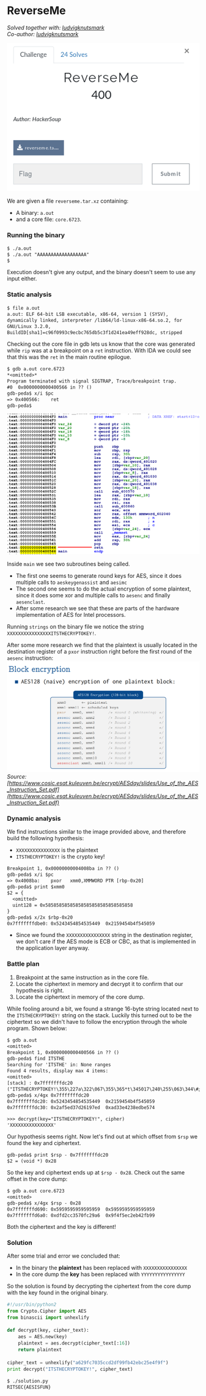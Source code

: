 # ReverseMe 

*Solved together with: [ludvigknutsmark](https://github.com/ludvigknutsmark)*<br>
*Co-author: [ludvigknutsmark](https://github.com/ludvigknutsmark)*

![](pics/reverseme.png)

We are given a file `reverseme.tar.xz` containing: 
* A binary: `a.out` 
* and a core file: `core.6723`.

### Running the binary

```
$ ./a.out
$ ./a.out "AAAAAAAAAAAAAAAAAA"
$
```
Execution doesn't give any output, and the binary doesn't seem to use any input either.

### Static analysis

```
$ file a.out 
a.out: ELF 64-bit LSB executable, x86-64, version 1 (SYSV), dynamically linked, interpreter /lib64/ld-linux-x86-64.so.2, for GNU/Linux 3.2.0, BuildID[sha1]=c96f0993c9ecbc765db5c3f1d241ea49eff928dc, stripped
```

Checking out the core file in gdb lets us know that the core was generated while `rip` was at a breakpoint on a `ret` instruction. With IDA we could see that this was the `ret` in the main routine epilogue. 

```
$ gdb a.out core.6723
*<omitted>*
Program terminated with signal SIGTRAP, Trace/breakpoint trap.
#0  0x0000000000400566 in ?? ()
gdb-peda$ x/i $pc
=> 0x400566:	ret    
gdb-peda$ 
```

![](pics/main.png)

Inside `main` we see two subroutines being called. 

* The first one seems to generate round keys for AES, since it does multiple calls to `aeskeygenassist` and `aesimc` 
* The second one seems to do the actual encryption of some plaintext, since it does some xor and multiple calls to `aesenc` and finally `aesenclast`.
* After some research we see that these are parts of the hardware implementation of AES for Intel processors.


Running `strings` on the binary file we notice the string `XXXXXXXXXXXXXXXXITSTHECRYPTOKEY!`.

After some more research we find that the plaintext is usually located in the destination register of a `pxor` instruction right before the first round of the `aesenc` instruction: 
![](pics/aesENC.png) *Source: [https://www.cosic.esat.kuleuven.be/ecrypt/AESday/slides/Use_of_the_AES_Instruction_Set.pdf](https://www.cosic.esat.kuleuven.be/ecrypt/AESday/slides/Use_of_the_AES_Instruction_Set.pdf)*

### Dynamic analysis

We find instructions similar to the image provided above, and therefore build the following hypothesis: 
* `XXXXXXXXXXXXXXXX` is the plaintext
* `ITSTHECRYPTOKEY!` is the crypto key!

```
Breakpoint 1, 0x00000000004008ba in ?? ()
gdb-peda$ x/i $pc
=> 0x4008ba:	pxor   xmm0,XMMWORD PTR [rbp-0x20]
gdb-peda$ print $xmm0
$2 = {
  <omitted>
  uint128 = 0x58585858585858585858585858585858
}
gdb-peda$ x/2x $rbp-0x20
0x7fffffffdbe0:	0x5243454854535449	0x2159454b4f545059
```
* Since we found the `XXXXXXXXXXXXXXXX` string in the destination register, we don't care if the AES mode is ECB or CBC, as that is implemented in the application layer anyway.

### Battle plan
1. Breakpoint at the same instruction as in the core file.
2. Locate the ciphertext in memory and decrypt it to confirm that our hypothesis is right. 
3. Locate the ciphertext in memory of the core dump.

While fooling around a bit, we found a strange 16-byte string located next to the `ITSTHECRYPTOKEY!` string on the stack. Luckily this turned out to be the ciphertext so we didn't have to follow the encryption through the whole program. Shown below:

```
$ gdb a.out 
<omitted>
Breakpoint 1, 0x0000000000400566 in ?? ()
gdb-peda$ find ITSTHE
Searching for 'ITSTHE' in: None ranges
Found 4 results, display max 4 items:
<omitted>
[stack] : 0x7fffffffdc20 ("ITSTHECRYPTOKEY!\355\227a\322\067\355\365*t\345ێ#\344\063\255\240\017@")
gdb-peda$ x/4gx 0x7fffffffdc20
0x7fffffffdc20:	0x5243454854535449	0x2159454b4f545059
0x7fffffffdc30:	0x2af5ed37d26197ed	0xad33e4238edbe574
```

```
>>> decrypt(key="ITSTHECRYPTOKEY!", cipher)
'XXXXXXXXXXXXXXXX'
```
Our hypothesis seems right. Now let's find out at which offset from `$rsp` we found the key and ciphertext.

```
gdb-peda$ print $rsp - 0x7fffffffdc20
$2 = (void *) 0x28
```

So the key and ciphertext ends up at `$rsp - 0x28`. Check out the same offset in the core dump:
```
$ gdb a.out core.6723
<omitted>
gdb-peda$ x/4gx $rsp - 0x28
0x7fffffffd690:	0x5959595959595959	0x5959595959595959
0x7fffffffd6a0:	0xdfd2cc3570fc29a6	0x9f4f5ec2eb42fb99
```

Both the ciphertext and the key is different! 

### Solution

After some trial and error we concluded that:

* In the binary the **plaintext** has been replaced with `XXXXXXXXXXXXXXXX` 
* In the core dump the **key** has been replaced with `YYYYYYYYYYYYYYYY` 

So the solution is found by decrypting the ciphertext from the core dump with the key found in the original binary. 

``` python
#!/usr/bin/python2
from Crypto.Cipher import AES
from binascii import unhexlify

def decrypt(key, cipher_text):
    aes = AES.new(key)
    plaintext = aes.decrypt(cipher_text[:16])
    return plaintext

cipher_text = unhexlify("a629fc7035ccd2df99fb42ebc25e4f9f")
print decrypt("ITSTHECRYPTOKEY!", cipher_text)
```

```
$ ./solution.py
RITSEC{AESISFUN}
```
